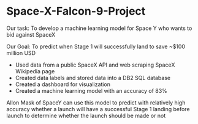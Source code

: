 # Space-X-Falcon-9-Project

Our task: To develop a machine learning model for Space Y who wants to bid against SpaceX

Our Goal: To predict when Stage 1 will successfully land to save ~$100 million USD

- Used data from a public SpaceX API and web scraping SpaceX Wikipedia page
- Created data labels and stored data into a DB2 SQL database
- Created a dashboard for visualization
- Created a machine learning model with an accuracy of 83%

Allon Mask of SpaceY can use this model to predict with relatively high accuracy whether a launch will have a successful Stage 1 landing before launch to determine whether the launch should be made or not
